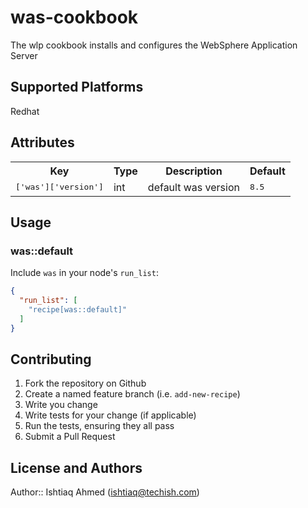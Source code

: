 # was-cookbook

The wlp cookbook installs and configures the WebSphere Application Server

## Supported Platforms

Redhat

## Attributes

<table>
  <tr>
    <th>Key</th>
    <th>Type</th>
    <th>Description</th>
    <th>Default</th>
  </tr>
  <tr>
    <td><tt>['was']['version']</tt></td>
    <td>int</td>
    <td>default was version</td>
    <td><tt>8.5</tt></td>
  </tr>
</table>

## Usage

### was::default

Include `was` in your node's `run_list`:

```json
{
  "run_list": [
    "recipe[was::default]"
  ]
}
```

## Contributing

1. Fork the repository on Github
2. Create a named feature branch (i.e. `add-new-recipe`)
3. Write you change
4. Write tests for your change (if applicable)
5. Run the tests, ensuring they all pass
6. Submit a Pull Request

## License and Authors

Author:: Ishtiaq Ahmed (ishtiaq@techish.com)
